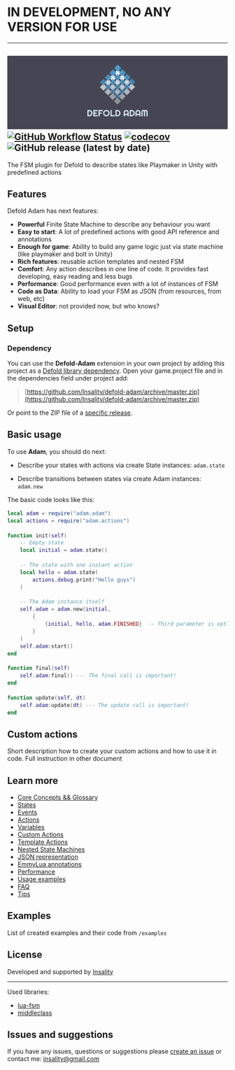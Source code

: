 
# IN DEVELOPMENT, NO ANY VERSION FOR USE
---

![](media/adam-logo.png)
[![GitHub Workflow Status](https://img.shields.io/github/workflow/status/insality/defold-adam/Run%20tests)](https://github.com/Insality/defold-adam/actions)
[![codecov](https://codecov.io/gh/Insality/defold-adam/branch/main/graph/badge.svg?token=VIN9pcSlpF)](https://codecov.io/gh/Insality/defold-adam)
![GitHub release (latest by date)](https://img.shields.io/github/v/release/insality/defold-adam)
---
The FSM plugin for Defold to describe states like Playmaker in Unity with predefined actions


## Features

Defold Adam has next features:

- **Powerful** Finite State Machine to describe any behaviour you want
- **Easy to start**: A lot of predefined actions with good API reference and annotations
- **Enough for game**: Ability to build any game logic just via state machine (like playmaker and bolt in Unity)
- **Rich features**: reusable action templates and nested FSM
- **Comfort**: Any action describes in one line of code. It provides fast developing, easy reading and less bugs
- **Performance**: Good performance even with a lot of instances of FSM
- **Code as Data**: Ability to load your FSM as JSON (from resources, from web, etc)
- **Visual Editor**: not provided now, but who knows?


## Setup

### Dependency

You can use the **Defold-Adam** extension in your own project by adding this project as a [Defold library dependency](https://www.defold.com/manuals/libraries/). Open your game.project file and in the dependencies field under project add:

> [https://github.com/Insality/defold-adam/archive/master.zip](https://github.com/Insality/defold-adam/archive/master.zip)

Or point to the ZIP file of a [specific release](https://github.com/Insality/defold-adam/releases).


## Basic usage

To use **Adam**, you should do next:

- Describe your states with actions via create State instances: `adam.state`

- Describe transitions between states via create Adam instances: `adam.new`

The basic code looks like this:
```lua
local adam = require("adam.adam")
local actions = require("adam.actions")

function init(self)
    -- Empty state
    local initial = adam.state()

    -- The state with one instant action
    local hello = adam.state(
        actions.debug.print("Hello guys")
    )

    -- The Adam instance itself
    self.adam = adam.new(initial,
        {
            {initial, hello, adam.FINISHED}  -- Third parameter is optional, it's adam.FINISHED by default
        }
    )
    self.adam:start()
end

function final(self)
	self.adam:final() --- The final call is important!
end

function update(self, dt)
	self.adam:update(dt) --- The update call is important!
end

```


## Custom actions

Short description how to create your custom actions and how to use it in code. Full instruction in other document


## Learn more

- [Core Concepts && Glossary](docs_ms/01-core-concepts.md)
- [States](docs_ms/02-states.md)
- [Events](docs_ms/03-events.md)
- [Actions](docs_ms/04-actions.md)
- [Variables](docs_ms/05-variables.md)
- [Custom Actions](docs_ms/06-custom-actions.md)
- [Template Actions](docs_ms/07-template-actions.md)
- [Nested State Machines](docs_ms/08-nested-fsm.md)
- [JSON representation](docs_ms/09-json-format.md)
- [EmmyLua annotations](docs_ms/10-emmylua.md)
- [Performance](docs_ms/11-performance.md)
- [Usage examples](docs_ms/12-examples.md)
- [FAQ](docs_ms/13-faq.md)
- [Tips](docs_ms/14-tips.md)


## Examples

List of created examples and their code from `/examples`


## License

Developed and supported by [Insality](https://github.com/Insality)

---

Used libraries:

- [lua-fsm](https://github.com/unindented/lua-fsm)
- [middleclass](https://github.com/kikito/middleclass)


## Issues and suggestions

If you have any issues, questions or suggestions please [create an issue](https://github.com/Insality/defold-adam/issues) or contact me: [insality@gmail.com](mailto:insality@gmail.com)

